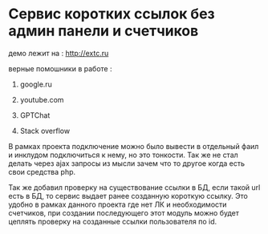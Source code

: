 # Сервис коротких ссылок без админ панели и счетчиков

демо лежит на : http://extc.ru

верные помошники в работе :

1. google.ru

2. youtube.com

3. GPTChat

4. Stack overflow

В рамках проекта подключение можно было вывести в отдельный фаил и инклудом подключиться к нему, но это тонкости.
Так же не стал делать через ajax запросы из мысли зачем что то другое когда есть свои средства php.

Так же добавил проверку на существование ссылки в БД, если такой url есть в БД, то сервис выдает ранее созданную короткую ссылку.
Это удобно в рамках данного проекта где нет ЛК и необходимости счетчиков, при создании последующего этот модуль можно будет цеплять проверку на созданные ссылки пользователя по id.
